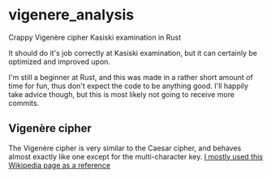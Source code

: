 # vigenere_analysis
Crappy Vigenère cipher Kasiski examination in Rust

It should do it's job correctly at Kasiski examination, but it can certainly be optimized and improved upon.

I'm still a beginner at Rust, and this was made in a rather short amount of time for fun, thus don't expect the code to be anything good.
I'll happily take advice though, but this is most likely not going to receive more commits.

## Vigenère cipher
The Vigenère cipher is very similar to the Caesar cipher, and behaves almost exactly like one except for the multi-character key.
[I mostly used this Wikipedia page as a reference](https://wikipedia.org/wiki/Vigenère_cipher)
